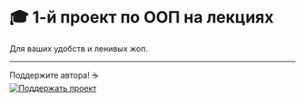 # 🎓 1-й проект по ООП на лекциях

Для ваших удобств и ленивых жоп.

---

Поддержите автора! ☕  
[![Поддержать проект](https://img.shields.io/badge/донат-поддержать-ff69b4?style=for-the-badge&logo=buy-me-a-coffee)](https://dalink.to/zkeeerus)
